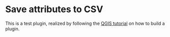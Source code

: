 # Save attributes to CSV

This is a test plugin, realized by following the [QGIS tutorial](https://www.qgistutorials.com/en/docs/3/building_a_python_plugin.html) on how to build a plugin.

